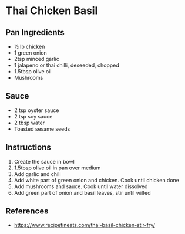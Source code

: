 # Thai Chicken Basil

## Pan Ingredients
- ½ lb chicken
- 1 green onion
- 2tsp minced garlic
- 1 jalapeno or thai chilli, deseeded, chopped
- 1.5tbsp olive oil
- Mushrooms

## Sauce
- 2 tsp oyster sauce
- 2 tsp soy sauce
- 2 tbsp water
- Toasted sesame seeds

## Instructions
1. Create the sauce in bowl
2. 1.5tbsp olive oil in pan over medium
3. Add garlic and chili
4. Add white part of green onion and chicken. Cook until chicken done
5. Add mushrooms and sauce. Cook until water dissolved
6. Add green part of onion and basil leaves, stir until wilted

## References
- https://www.recipetineats.com/thai-basil-chicken-stir-fry/
